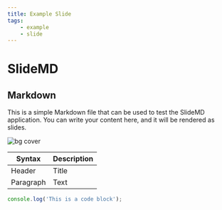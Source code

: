 ```yaml
---
title: Example Slide
tags:
    - example
    - slide
---
```


# SlideMD

## Markdown <!-- .hover:bg-red-500 .bg-blue-200 -->

This is a simple Markdown file that can be used to test the SlideMD application. You can write your content here, and it will be rendered as slides.

![bg cover](https://picsum.photos/id/2/300)

<!-- split:70% -->

| Syntax      | Description |
| ----------- | ----------- |
| Header      | Title       |
| Paragraph   | Text        |

```js
console.log('This is a code block');
```
